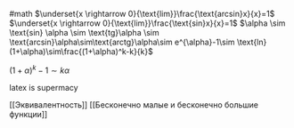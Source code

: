 #math 
$\underset{x \rightarrow 0}{\text{lim}}\frac{\text{arcsin}x}{x}=1$
$\underset{x \rightarrow 0}{\text{lim}}\frac{\text{sin}x}{x}=1$
$\alpha \sim \text{sin} \alpha \sim \text{tg}\alpha \sim \text{arcsin}\alpha\sim\text{arctg}\alpha\sim e^{\alpha}-1\sim \text{ln}(1+\alpha)\sim\frac{(1+\alpha)^k-k}{k}$

$(1+\alpha)^k - 1 \sim k\alpha$

latex is supermacy

[[Эквивалентность]]
[[Бесконечно малые и бесконечно большие функции]]